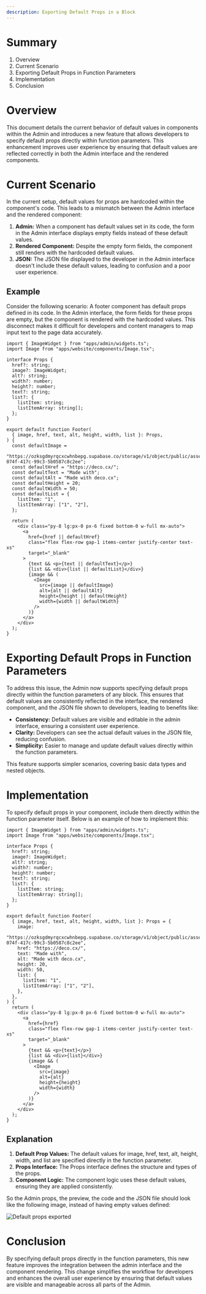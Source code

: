 ```yaml
---
description: Exporting Default Props in a Block
---
```


# Summary

1. Overview
2. Current Scenario
3. Exporting Default Props in Function Parameters
4. Implementation
5. Conclusion

# Overview

This document details the current behavior of default values in components
within the Admin and introduces a new feature that allows developers to specify
default props directly within function parameters. This enhancement improves
user experience by ensuring that default values are reflected correctly in both
the Admin interface and the rendered components.

# Current Scenario

In the current setup, default values for props are hardcoded within the
component's code. This leads to a mismatch between the Admin interface and the
rendered component:

1. **Admin:** When a component has default values set in its code, the form in
   the Admin interface displays empty fields instead of these default values.
2. **Rendered Component:** Despite the empty form fields, the component still
   renders with the hardcoded default values.
3. **JSON:** The JSON file displayed to the developer in the Admin interface
   doesn't include these default values, leading to confusion and a poor user
   experience.

## Example

Consider the following scenario: A footer component has default props defined in
its code. In the Admin interface, the form fields for these props are empty, but
the component is rendered with the hardcoded values. This disconnect makes it
difficult for developers and content managers to map input text to the page data
accurately.

```tsx
import { ImageWidget } from "apps/admin/widgets.ts";
import Image from "apps/website/components/Image.tsx";

interface Props {
  href?: string;
  image?: ImageWidget;
  alt?: string;
  width?: number;
  height?: number;
  text?: string;
  list?: {
    listItem: string;
    listItemArray: string[];
  };
}

export default function Footer(
  { image, href, text, alt, height, width, list }: Props,
) {
  const defaultImage =
    "https://ozksgdmyrqcxcwhnbepg.supabase.co/storage/v1/object/public/assets/4959/d7aa9290-074f-417c-99c3-5b0587c8c2ee";
  const defaultHref = "https://deco.cx/";
  const defaultText = "Made with";
  const defaultAlt = "Made with deco.cx";
  const defaultHeight = 20;
  const defaultWidth = 50;
  const defaultList = {
    listItem: "1",
    listItemArray: ["1", "2"],
  };

  return (
    <div class="py-8 lg:px-0 px-6 fixed bottom-0 w-full mx-auto">
      <a
        href={href || defaultHref}
        class="flex flex-row gap-1 items-center justify-center text-xs"
        target="_blank"
      >
        {text && <p>{text || defaultText}</p>}
        {list && <div>{list || defaultList}</div>}
        {image && (
          <Image
            src={image || defaultImage}
            alt={alt || defaultAlt}
            height={height || defaultHeight}
            width={width || defaultWidth}
          />
        )}
      </a>
    </div>
  );
}
```

# Exporting Default Props in Function Parameters

To address this issue, the Admin now supports specifying default props directly
within the function parameters of any block. This ensures that default values
are consistently reflected in the interface, the rendered component, and the
JSON file shown to developers, leading to benefits like:

- **Consistency:** Default values are visible and editable in the admin
  interface, ensuring a consistent user experience.
- **Clarity:** Developers can see the actual default values in the JSON file,
  reducing confusion.
- **Simplicity:** Easier to manage and update default values directly within the
  function parameters.

This feature supports simpler scenarios, covering basic data types and nested
objects.

# Implementation

To specify default props in your component, include them directly within the
function parameter itself. Below is an example of how to implement this:

```tsx
import { ImageWidget } from "apps/admin/widgets.ts";
import Image from "apps/website/components/Image.tsx";

interface Props {
  href?: string;
  image?: ImageWidget;
  alt?: string;
  width?: number;
  height?: number;
  text?: string;
  list?: {
    listItem: string;
    listItemArray: string[];
  };
}

export default function Footer(
  { image, href, text, alt, height, width, list }: Props = {
    image:
      "https://ozksgdmyrqcxcwhnbepg.supabase.co/storage/v1/object/public/assets/4959/d7aa9290-074f-417c-99c3-5b0587c8c2ee",
    href: "https://deco.cx/",
    text: "Made with",
    alt: "Made with deco.cx",
    height: 20,
    width: 50,
    list: {
      listItem: "1",
      listItemArray: ["1", "2"],
    },
  },
) {
  return (
    <div class="py-8 lg:px-0 px-6 fixed bottom-0 w-full mx-auto">
      <a
        href={href}
        class="flex flex-row gap-1 items-center justify-center text-xs"
        target="_blank"
      >
        {text && <p>{text}</p>}
        {list && <div>{list}</div>}
        {image && (
          <Image
            src={image}
            alt={alt}
            height={height}
            width={width}
          />
        )}
      </a>
    </div>
  );
}
```

## Explanation

1. **Default Prop Values:** The default values for image, href, text, alt,
   height, width, and list are specified directly in the function parameter.
2. **Props Interface:** The Props interface defines the structure and types of
   the props.
3. **Component Logic:** The component logic uses these default values, ensuring
   they are applied consistently.

So the Admin props, the preview, the code and the JSON file should look like the
following image, instead of having empty values defined:

![Default props exported](/docs/exporting-default-props/export-default-props-example.png)

# Conclusion

By specifying default props directly in the function parameters, this new
feature improves the integration between the admin interface and the component
rendering. This change simplifies the workflow for developers and enhances the
overall user experience by ensuring that default values are visible and
manageable across all parts of the Admin.
